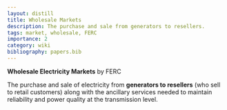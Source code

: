 ```yaml
---
layout: distill
title: Wholesale Markets
description: The purchase and sale from generators to resellers.
tags: market, wholesale, FERC
importance: 2
category: wiki
bibliography: papers.bib
---
```


**Wholesale Electricity Markets** <d-cite key="ferc2020glossary"></d-cite> by FERC

The purchase and sale of electricity from **generators to resellers** (who sell to retail customers) along with the ancillary services needed to maintain reliability and power quality at the transmission level.
